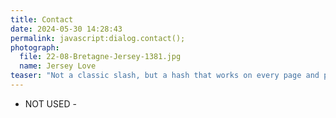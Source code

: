 ```yaml
---
title: Contact
date: 2024-05-30 14:28:43
permalink: javascript:dialog.contact();
photograph:
  file: 22-08-Bretagne-Jersey-1381.jpg
  name: Jersey Love
teaser: "Not a classic slash, but a hash that works on every page and provides information to get in touch with me"
---
```


- NOT USED -
